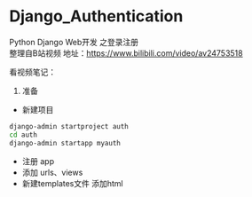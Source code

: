 # Django_Authentication
Python Django Web开发  之登录注册  
整理自B站视频 地址：https://www.bilibili.com/video/av24753518

看视频笔记：

1. 准备
- 新建项目
```sh
django-admin startproject auth
cd auth
django-admin startapp myauth
```
- 注册 app
- 添加 urls、views
- 新建templates文件 添加html